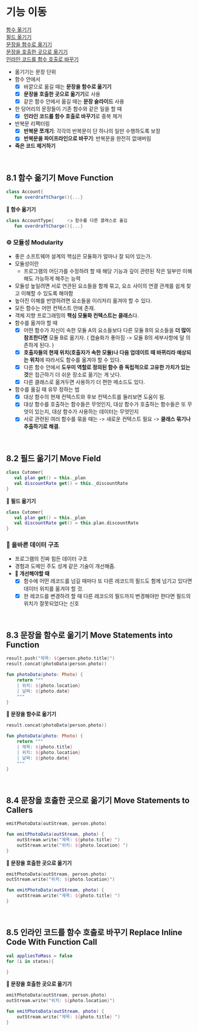 # 기능 이동

[함수 옮기기](#id-section1)<br>
[필드 옮기기](#id-section2)<br>
[문장을 함수로 옮기기](#id-section3)<br>
[문장을 호출한 곳으로 옮기기](#id-section4)<br>
[인라인 코드를 함수 호출로 바꾸기](#id-section5)<br>


- 옮기기는 문장 단위
- 함수 안에서
	- [x] 바깥으로 옮길 때는 **문장을 함수로 옮기기**
	- [x] **문장을 호출한 곳으로 옮기기**로 사용
	- [x] 같은 함수 안에서 옮길 때는 **문장 슬라이드** 사용
- 한 덩어리의 문장들이 기존 함수와 같은 일을 할 때
	- [x] **인라인 코드를 함수 호출로 바꾸기**로 중복 제거
 - 반복문 리팩터링
	 - [x] **반복문 쪼개기**: 각각의 반복문이 단 하나의 일만 수행하도록 보장
	 - [x] **반복문을 파이프라인으로 바꾸기**: 반복문을 완전히 없애버림
- **죽은 코드 제거하기** 

<br>
<div id='id-section1'/>

## 8.1 함수 옮기기 Move Function
```kotlin
class Account{
   fun overdraftCharge(){...}
```
**🔻 함수 옮기기**
```kotlin
class AccountType{     👈 함수를 다른 클래스로 옮김
   fun overdraftCharge(){...}
```

### ⚙️ 모듈성 Modularity
- 좋은 소프트웨어 설계의 핵심은 모듈화가 얼마나 잘 되어 있는가.
- 모듈성이란
	- 프로그램의 어딘가를 수정하려 할 때 해당 기능과 깊이 관련된 작은 일부만 이해해도 가능하게 해주는 능력
- 모듈성 높일려면 서로 연관된 요소들을 함께 묶고, 요소 사이의 연결 관계를 쉽게 찾고 이해할 수 있도록 해야함
- 높아진 이해를 반영하려면 요소들을 이리저리 옮겨야 할 수 있다. 
- 모든 함수는 어떤 컨텍스트 안에 존재. 
- 객체 지향 프로그래밍의 **핵심 모듈화 컨텍스트는 클래스**다.
- 함수를 옮겨야 할 때
	- [x] 어떤 함수가 자신이 속한 모듈 A의 요소들보다 다른 모듈 B의 요소들을 **더 많이 참조한다면** 모듈 B로 옮기자. ( 캡슐화가 좋아짐 -> 모듈 B의 세부사항에 덜 의존하게 된다. ) 
	- [x] **호출자들의 현재 위치(호출자가 속한 모듈)나 다음 업데이트 때 바뀌리라 예상되는 위치**에 따라서도 함수를 옮겨야 할 수 있다. 
	- [x] 다른 함수 안에서 **도우미 역할로 정의된 함수 중 독립적으로 고유한 가치가 있는 것**은 접근하기 더 쉬운 장소로 옮기는 게 낫다.
	- [x] 다른 클래스로 옮겨두면 사용하기 더 편한 메소드도 있다.
- 함수를 옮길 때 유무 정하는 법
	- [x] 대상 함수의 현재 컨텍스트와 후보 컨텍스트를 둘러보면 도움이 됨.
	- [x] 대상 함수를 호출하는 함수들은 무엇인지, 대상 함수가 호출하는 함수들은 또 무엇이 있는지, 대상 함수가 사용하는 데이터는 무엇인지
	- [x] 서로 관련된 여러 함수를 묶을 때는 -> 새로운 컨텍스트 필요 -> **클래스 묶기나 추출하기로 해결.**

<br>
<div id='id-section2'/>

## 8.2 필드 옮기기 Move Field
```kotlin
class Cutomer{
   val plan get() = this._plan
   val discountRate get() = this._discountRate
}
```
**🔻 필드 옮기기**
```kotlin
class Cutomer{
   val plan get() = this._plan
   val discountRate get() = this.plan.discountRate
}
```

### 📂 올바른 데이터 구조
- 프로그램의 진짜 힘든 데이터 구조
- 경험과 도메인 주도 성계 같은 기술이 개선해줌.
- **🔨 개선해야할 때**
	- [x] 함수에 어떤 레코드를 넘길 때마다 또 다른 레코드의 필드도 함께 넘기고 있다면 
데이터 위치를 옮겨야 할 것.
	- [x] 한 레코드를 변경하려 할 때 다른 레코드의 필드까지 변경해야만 한다면 
필드의 위치가 잘못되었다는 신호

<br>
<div id='id-section3'/>

## 8.3 문장을 함수로 옮기기 Move Statements into Function
```kotlin
result.push("제목: ${person.photo.title}")
result.concat(photoData(person.photo))

fun photoData(photo: Photo) {
	return """
	| 위치: ${photo.location}
	| 날짜: ${photo.date}
	"""
}
```
**🔻 문장을 함수로 옮기기**
```kotlin
result.concat(photoData(person.photo))

fun photoData(photo: Photo) {
	return """
	| 제목: ${photo.title}
	| 위치: ${photo.location}
	| 날짜: ${photo.date}
	"""
}
```

<br>
<div id='id-section4'/>

## 8.4 문장을 호출한 곳으로 옮기기 Move Statements to Callers
```kotlin
emitPhotoData(outStream, person.photo)

fun emitPhotoData(outStream, photo) {
	outStream.write("제목: ${photo.title} ")
	outStream.write("위치: ${photo.location} ")
}
```
**🔻 문장을 호출한 곳으로 옮기기**
```kotlin
emitPhotoData(outStream, person.photo)
outStream.write("위치: ${photo.location}")

fun emitPhotoData(outStream, photo) {
	outStream.write("제목: ${photo.title} ")
}
```

<br>
<div id='id-section5'/>

## 8.5 인라인 코드를 함수 호출로 바꾸기 Replace Inline Code With Function Call
```kotlin
val appliesToMass = false
for (i in states){

}
```
**🔻 문장을 호출한 곳으로 옮기기**
```kotlin
emitPhotoData(outStream, person.photo)
outStream.write("위치: ${photo.location}")

fun emitPhotoData(outStream, photo) {
	outStream.write("제목: ${photo.title} ")
}
```

<!--stackedit_data:
eyJoaXN0b3J5IjpbLTE5NTc1OTY2NjgsLTUyNTQxMTMsMzQzMD
k3NTI1LDE4NjcyNjIzNzEsMTEzMTIwNDQ3NiwxNjg3NzQ4MzQ2
LC01MTQxNjI4MzYsLTE2MTQzNDc1NDMsMTE3NTQxMDg5NCwxND
U0OTQ5MTM1LDU2Nzg4NjkzMiwxNDEzOTAxMzUsLTEwMzUxNzAz
NDEsMzg2Mjk2OTM0LC0xMzU0Njg4MTYzLC0xNDgwMjY2Mzg4LC
0xODkyMDE0OTAzXX0=
-->
